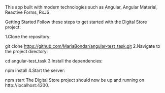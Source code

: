 This app built with modern technologies such as Angular, Angular Material, Reactive Forms, RxJS.

Getting Started
Follow these steps to get started with the Digital Store project:

1.Clone the repository:

git clone https://github.com/MariaBondar/angular-test_task.git
2.Navigate to the project directory:

cd angular-test_task
3.Install the dependencies:

npm install
4.Start the server:

npm start
The Digital Store project should now be up and running on http://localhost:4200.
